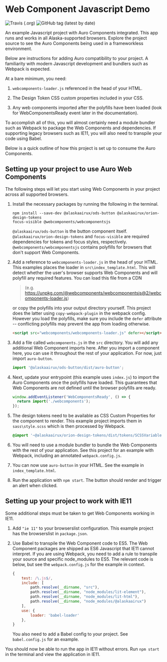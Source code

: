 # Web Component Javascript Demo

![Travis (.org)](https://img.shields.io/travis/AlaskaAirlines/AuroJavascriptDemo?style=for-the-badge) ![GitHub tag (latest by date)](https://img.shields.io/github/v/tag/AlaskaAirlines/AuroJavascriptDemo?style=for-the-badge) 

An example Javascript project with Auro Components integrated. This app runs and works in all Alaska-supported browsers. Explore the project source to see the Auro Components being used in a frameworkless environment.

Below are instructions for adding Auro compatibility to your project. A familiarity with modern Javascript development and bundlers such as Webpack is expected.

At a bare minimum, you need:

1. `webcomponents-loader.js` referenced in the head of your HTML.

1. The Design Token CSS custom properties included in your CSS.

1. Any web components imported after the polyfills have been loaded (look for WebComponentsReady event later in the documentation).

To accomplish all of this, you will almost certainly need a module bundler such as Webpack to package the Web Components and dependencies. If supporting legacy browsers such as IE11, you will also need to transpile your code using Babel.

Below is a quick outline of how this project is set up to consume the Auro Components.

## Setting up your project to use Auro Web Components

The following steps will let you start using Web Components in your project across all supported browsers.

1. Install the necessary packages by running the following in the terminal.

    ```
    npm install --save-dev @alaskaairux/ods-button @alaskaairux/orion-design-tokens 
    focus-visible @webcomponents/webcomponentsjs
    ``` 

    `@alaskaairux/ods-button` is the button component itself. `@alaskaairux/orion-design-tokens` and `focus-visible` are required dependencies for tokens and focus styles, respectively. `@webcomponents/webcomponentsjs` contains polyfills for browsers that don't support Web Components.

2. Add a reference to `webcomponents-loader.js` in the head of your HTML. This examples places the loader in `src\index_template.html`. This will detect whether the user's browser supports Web Components and will polyfill any required features. You can load this file from a CDN 

    > (e.g. https://unpkg.com/@webcomponents/webcomponentsjs@2/webcomponents-loader.js) 

    or copy the polyfills into your output directory yourself. This project does the latter using `copy-webpack-plugin` in the webpack config. However you load the polyfills, make sure you include the `defer` attribute -- conflicting polyfills may prevent the app from loading otherwise.

   ```html
   <script src="webcomponents/webcomponents-loader.js" defer></script>
   ```

1. Add a file called `webcomponents.js` in the `src` directory. You will add any additional Web Component imports here. After you import a component here, you can use it throughout the rest of your application. For now, just import `auro-button`.

   ```js
   import '@alaskaairux/ods-button/dist/auro-button';
   ```

1. Next, update your entrypoint (this example uses `index.js`) to import the Auro Components once the polyfills have loaded. This guarantees that Web Components are not defined until the browser polyfills are ready.

   ```js
   window.addEventListener('WebComponentsReady', () => {
     return import('./webcomponents');
   });
   ```

1. The design tokens need to be available as CSS Custom Properties for the component to render. This example project imports them in `sass\style.scss` which is then processed by Webpack.

   ```scss
   @import '~@alaskaairux/orion-design-tokens/dist/tokens/SCSSVariables';
   ```

1. You will need to use a module bundler to bundle the Web Components with the rest of your application. See this project for an example with Webpack, including an annotated `webpack.config.js`.

1. You can now use `auro-button` in your HTML. See the example in `index_template.html`.

1. Run the application with `npm start`. The button should render and trigger an alert when clicked.

## Setting up your project to work with IE11

Some additional steps must be taken to get Web Components working in IE11.

1. Add `"ie 11"` to your browserslist configuration. This example project has the browserslist in `package.json`.

1. Use Babel to transpile the Web Component code to ES5. The Web Component packages are shipped as ES6 Javascript that IE11 cannot interpret. If you are using Webpack, you need to add a rule to transpile your source and specific node_modules to ES5. The relevant code is below, but see the `webpack.config.js` for the example in context.

   ```js
   {
       test: /\.js$/,
       include: [
           path.resolve(__dirname, "src"),
           path.resolve(__dirname, "node_modules/lit-element"),
           path.resolve(__dirname, "node_modules/lit-html"),
           path.resolve(__dirname, "node_modules/@alaskaairux")
       ],
       use: {
           loader: 'babel-loader'
       },
   }
   ```

   You also need to add a Babel config to your project. See `babel.config.js` for an example.

You should now be able to run the app in IE11 without errors. Run `npm start` in the terminal and view the application in IE11.
